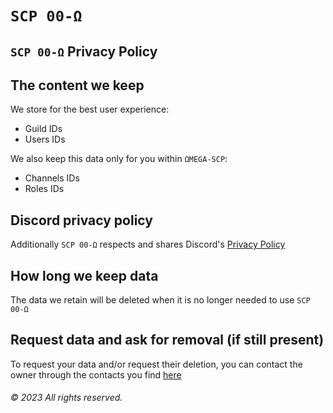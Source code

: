 # `SCP 00-Ω`
## `SCP 00-Ω` Privacy Policy
## The content we keep
We store for the best user experience:
- Guild IDs
- Users IDs

We also keep this data only for you within `ΩMEGA-SCP`:
- Channels IDs
- Roles IDs

## Discord privacy policy
Additionally `SCP 00-Ω` respects and shares Discord's [Privacy Policy](https://discord.com/privacy-policy)

## How long we keep data
The data we retain will be deleted when it is no longer needed to use `SCP 00-Ω`

## Request data and ask for removal (if still present)
To request your data and/or request their deletion, you can contact the owner through the contacts you find [here](https://github.com/IlDiamante/SCP00/blob/main/TermsOfService.md#temrs-of-service-info)

###### © 2023 All rights reserved.
